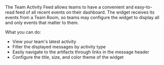 The Team Activity Feed allows teams to have a convenient and easy-to-read feed of all recent events on their dashboard. The widget receives its events from a Team Room, so teams may configure the widget to display all and only events that matter to them.

What you can do:
* View your team's latest activity
* Filter the displayed messages by activity type
* Easily navigate to the artifacts through links in the message header
* Configure the title, size, and color theme of the widget